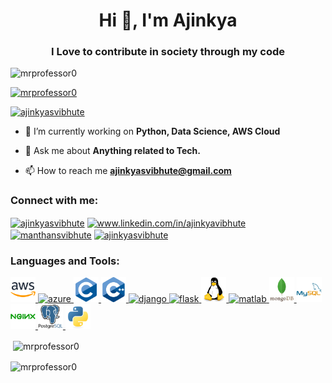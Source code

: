 <!--
<h1 align="center"> Hi I am Ajinkya 👋 </h1>

<h3 align="center"> I Love to contribute in society through my code  </h3>


- 🌱 I’m currently exploring **Data Structure & Algorithms**
- 🔭 I’m currently working on **Python, Data Science, AWS Cloud**
- 💬 Ask me about Anything related to Tech.
- 📫 How to reach me: **ajinkyasvibhute@gmail.com**

<h3 align="left">Connect with me:</h3>
<p align="left">

<a href="linkedin.com/in/ajinkyavibhute" target="blank"><img align="center" src="https://raw.githubusercontent.com/simple-icons/simple-icons/develop/icons/linkedin.svg" alt="ajinkyavibhute" height="30" width="40" /></a>
<a href="https://twitter.com/AjinkyaSVibhute" target="blank"><img align="center" src="https://raw.githubusercontent.com/simple-icons/simple-icons/develop/icons/x.svg" alt="ajinkyavibhute" height="30" width="40" /></a>
</p>

<!--
**MrProfessor0/MrProfessor0** is a ✨ _special_ ✨ repository because its `README.md` (this file) appears on your GitHub profile.

Here are some ideas to get you started:

- 👯 I’m looking to collaborate on ...
- 🤔 I’m looking for help with ...
- 😄 Pronouns: ...
- ⚡ Fun fact: ...
-->


<h1 align="center">Hi 👋, I'm Ajinkya</h1>
<h3 align="center">I Love to contribute in society through my code</h3>

<p align="left"> <img src="https://komarev.com/ghpvc/?username=mrprofessor0&label=Profile%20views&color=0e75b6&style=flat" alt="mrprofessor0" /> </p>

<p align="left"> <a href="https://github.com/ryo-ma/github-profile-trophy"><img src="https://github-profile-trophy.vercel.app/?username=mrprofessor0" alt="mrprofessor0" /></a> </p>

<p align="left"> <a href="https://twitter.com/ajinkyasvibhute" target="blank"><img src="https://img.shields.io/twitter/follow/ajinkyasvibhute?logo=twitter&style=for-the-badge" alt="ajinkyasvibhute" /></a> </p>

- 🔭 I’m currently working on **Python, Data Science, AWS Cloud**

- 💬 Ask me about **Anything related to Tech.**

- 📫 How to reach me **ajinkyasvibhute@gmail.com**

<h3 align="left">Connect with me:</h3>
<p align="left">
<a href="https://twitter.com/ajinkyasvibhute" target="blank"><img align="center" src="https://raw.githubusercontent.com/rahuldkjain/github-profile-readme-generator/master/src/images/icons/Social/twitter.svg" alt="ajinkyasvibhute" height="30" width="40" /></a>
<a href="https://linkedin.com/in/www.linkedin.com/in/ajinkyavibhute" target="blank"><img align="center" src="https://raw.githubusercontent.com/rahuldkjain/github-profile-readme-generator/master/src/images/icons/Social/linked-in-alt.svg" alt="www.linkedin.com/in/ajinkyavibhute" height="30" width="40" /></a>
<a href="https://www.hackerrank.com/manthansvibhute" target="blank"><img align="center" src="https://raw.githubusercontent.com/rahuldkjain/github-profile-readme-generator/master/src/images/icons/Social/hackerrank.svg" alt="manthansvibhute" height="30" width="40" /></a>
<a href="https://www.leetcode.com/ajinkyasvibhute" target="blank"><img align="center" src="https://raw.githubusercontent.com/rahuldkjain/github-profile-readme-generator/master/src/images/icons/Social/leet-code.svg" alt="ajinkyasvibhute" height="30" width="40" /></a>
</p>

<h3 align="left">Languages and Tools:</h3>
<p align="left"> <a href="https://aws.amazon.com" target="_blank" rel="noreferrer"> <img src="https://raw.githubusercontent.com/devicons/devicon/master/icons/amazonwebservices/amazonwebservices-original-wordmark.svg" alt="aws" width="40" height="40"/> </a> <a href="https://azure.microsoft.com/en-in/" target="_blank" rel="noreferrer"> <img src="https://www.vectorlogo.zone/logos/microsoft_azure/microsoft_azure-icon.svg" alt="azure" width="40" height="40"/> </a> <a href="https://www.cprogramming.com/" target="_blank" rel="noreferrer"> <img src="https://raw.githubusercontent.com/devicons/devicon/master/icons/c/c-original.svg" alt="c" width="40" height="40"/> </a> <a href="https://www.w3schools.com/cpp/" target="_blank" rel="noreferrer"> <img src="https://raw.githubusercontent.com/devicons/devicon/master/icons/cplusplus/cplusplus-original.svg" alt="cplusplus" width="40" height="40"/> </a> <a href="https://www.djangoproject.com/" target="_blank" rel="noreferrer"> <img src="https://cdn.worldvectorlogo.com/logos/django.svg" alt="django" width="40" height="40"/> </a> <a href="https://flask.palletsprojects.com/" target="_blank" rel="noreferrer"> <img src="https://www.vectorlogo.zone/logos/pocoo_flask/pocoo_flask-icon.svg" alt="flask" width="40" height="40"/> </a> <a href="https://www.linux.org/" target="_blank" rel="noreferrer"> <img src="https://raw.githubusercontent.com/devicons/devicon/master/icons/linux/linux-original.svg" alt="linux" width="40" height="40"/> </a> <a href="https://www.mathworks.com/" target="_blank" rel="noreferrer"> <img src="https://upload.wikimedia.org/wikipedia/commons/2/21/Matlab_Logo.png" alt="matlab" width="40" height="40"/> </a> <a href="https://www.mongodb.com/" target="_blank" rel="noreferrer"> <img src="https://raw.githubusercontent.com/devicons/devicon/master/icons/mongodb/mongodb-original-wordmark.svg" alt="mongodb" width="40" height="40"/> </a> <a href="https://www.mysql.com/" target="_blank" rel="noreferrer"> <img src="https://raw.githubusercontent.com/devicons/devicon/master/icons/mysql/mysql-original-wordmark.svg" alt="mysql" width="40" height="40"/> </a> <a href="https://www.nginx.com" target="_blank" rel="noreferrer"> <img src="https://raw.githubusercontent.com/devicons/devicon/master/icons/nginx/nginx-original.svg" alt="nginx" width="40" height="40"/> </a> <a href="https://www.postgresql.org" target="_blank" rel="noreferrer"> <img src="https://raw.githubusercontent.com/devicons/devicon/master/icons/postgresql/postgresql-original-wordmark.svg" alt="postgresql" width="40" height="40"/> </a> <a href="https://www.python.org" target="_blank" rel="noreferrer"> <img src="https://raw.githubusercontent.com/devicons/devicon/master/icons/python/python-original.svg" alt="python" width="40" height="40"/> </a> </p>

<p>&nbsp;<img align="center" src="https://github-readme-stats.vercel.app/api?username=mrprofessor0&show_icons=true&locale=en" alt="mrprofessor0" /></p>

<p><img align="center" src="https://github-readme-streak-stats.herokuapp.com/?user=mrprofessor0&" alt="mrprofessor0" /></p>


